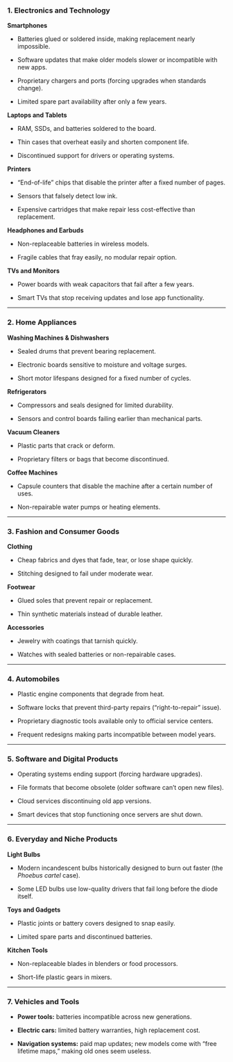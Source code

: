
### **1. Electronics and Technology**

**Smartphones**

- Batteries glued or soldered inside, making replacement nearly impossible.
    
- Software updates that make older models slower or incompatible with new apps.
    
- Proprietary chargers and ports (forcing upgrades when standards change).
    
- Limited spare part availability after only a few years.
    

**Laptops and Tablets**

- RAM, SSDs, and batteries soldered to the board.
    
- Thin cases that overheat easily and shorten component life.
    
- Discontinued support for drivers or operating systems.
    

**Printers**

- “End-of-life” chips that disable the printer after a fixed number of pages.
    
- Sensors that falsely detect low ink.
    
- Expensive cartridges that make repair less cost-effective than replacement.
    

**Headphones and Earbuds**

- Non-replaceable batteries in wireless models.
    
- Fragile cables that fray easily, no modular repair option.
    

**TVs and Monitors**

- Power boards with weak capacitors that fail after a few years.
    
- Smart TVs that stop receiving updates and lose app functionality.
    

---

### **2. Home Appliances**

**Washing Machines & Dishwashers**

- Sealed drums that prevent bearing replacement.
    
- Electronic boards sensitive to moisture and voltage surges.
    
- Short motor lifespans designed for a fixed number of cycles.
    

**Refrigerators**

- Compressors and seals designed for limited durability.
    
- Sensors and control boards failing earlier than mechanical parts.
    

**Vacuum Cleaners**

- Plastic parts that crack or deform.
    
- Proprietary filters or bags that become discontinued.
    

**Coffee Machines**

- Capsule counters that disable the machine after a certain number of uses.
    
- Non-repairable water pumps or heating elements.
    

---

### **3. Fashion and Consumer Goods**

**Clothing**

- Cheap fabrics and dyes that fade, tear, or lose shape quickly.
    
- Stitching designed to fail under moderate wear.
    

**Footwear**

- Glued soles that prevent repair or replacement.
    
- Thin synthetic materials instead of durable leather.
    

**Accessories**

- Jewelry with coatings that tarnish quickly.
    
- Watches with sealed batteries or non-repairable cases.
    

---

### **4. Automobiles**

- Plastic engine components that degrade from heat.
    
- Software locks that prevent third-party repairs (“right-to-repair” issue).
    
- Proprietary diagnostic tools available only to official service centers.
    
- Frequent redesigns making parts incompatible between model years.
    

---

### **5. Software and Digital Products**

- Operating systems ending support (forcing hardware upgrades).
    
- File formats that become obsolete (older software can’t open new files).
    
- Cloud services discontinuing old app versions.
    
- Smart devices that stop functioning once servers are shut down.
    

---

### **6. Everyday and Niche Products**

**Light Bulbs**

- Modern incandescent bulbs historically designed to burn out faster (the _Phoebus cartel_ case).
    
- Some LED bulbs use low-quality drivers that fail long before the diode itself.
    

**Toys and Gadgets**

- Plastic joints or battery covers designed to snap easily.
    
- Limited spare parts and discontinued batteries.
    

**Kitchen Tools**

- Non-replaceable blades in blenders or food processors.
    
- Short-life plastic gears in mixers.
    

---

### **7. Vehicles and Tools**

- **Power tools:** batteries incompatible across new generations.
    
- **Electric cars:** limited battery warranties, high replacement cost.
    
- **Navigation systems:** paid map updates; new models come with “free lifetime maps,” making old ones seem useless.
